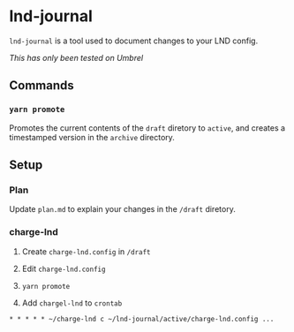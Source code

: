 # lnd-journal

`lnd-journal` is a tool used to document changes to your LND config.

_This has only been tested on Umbrel_

## Commands

### `yarn promote`

Promotes the current contents of the `draft` diretory to `active`, and creates a timestamped version in the `archive` directory.

## Setup

### Plan

Update `plan.md` to explain your changes in the `/draft` diretory.

### charge-lnd

1. Create `charge-lnd.config` in `/draft`

2. Edit `charge-lnd.config`

3. `yarn promote`

4. Add `chargel-lnd` to `crontab`

```
* * * * * ~/charge-lnd c ~/lnd-journal/active/charge-lnd.config ...
```
